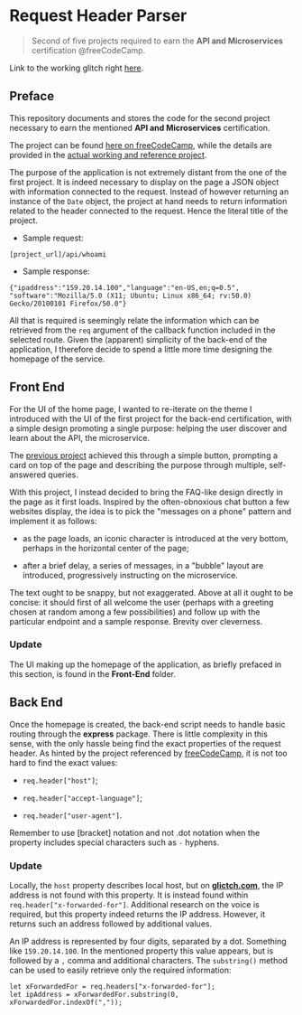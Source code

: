 # Request Header Parser

> Second of five projects required to earn the **API and Microservices** certification @freeCodeCamp.

Link to the working glitch right [here](https://gossamer-octopus.glitch.me).

## Preface

This repository documents and stores the code for the second project necessary to earn the mentioned **API and Microservices** certification.

The project can be found [here on freeCodeCamp](https://learn.freecodecamp.org/apis-and-microservices/apis-and-microservices-projects/request-header-parser-microservice), while the details are provided in the [actual working and reference project](https://dandelion-roar.glitch.me/).

The purpose of the application is not extremely distant from the one of the first project. It is indeed necessary to display on the page a JSON object with information connected to the request. Instead of however returning an instance of the `Date` object, the project at hand needs to return information related to the header connected to the request. Hence the literal title of the project.

- Sample request:

```code
[project_url]/api/whoami
```

- Sample response:

```code
{"ipaddress":"159.20.14.100","language":"en-US,en;q=0.5",
"software":"Mozilla/5.0 (X11; Ubuntu; Linux x86_64; rv:50.0) Gecko/20100101 Firefox/50.0"}
```

All that is required is seemingly relate the information which can be retrieved from the `req` argument of the callback function included in the selected route. Given the (apparent) simplicity of the back-end of the application, I therefore decide to spend a little more time designing the homepage of the service.

## Front End

For the UI of the home page, I wanted to re-iterate on the theme I introduced with the UI of the first project for the back-end certification, with a simple design promoting a single purpose: helping the user discover and learn about the API, the microservice.

The [previous project](https://zest-hoe.glitch.me) achieved this through a simple button, prompting a card on top of the page and describing the purpose through multiple, self-answered queries.

With this project, I instead decided to bring the FAQ-like design directly in the page as it first loads. Inspired by the often-obnoxious chat button a few websites display, the idea is to pick the "messages on a phone" pattern and implement it as follows:

- as the page loads, an iconic character is introduced at the very bottom, perhaps in the horizontal center of the page;

- after a brief delay, a series of messages, in a "bubble" layout are introduced, progressively instructing on the microservice.

The text ought to be snappy, but not exaggerated. Above at all it ought to be concise: it should first of all welcome the user (perhaps with a greeting chosen at random among a few possibilities) and follow up with the particular endpoint and a sample response. Brevity over cleverness.

### Update

The UI making up the homepage of the application, as briefly prefaced in this section, is found in the **Front-End** folder.

## Back End

Once the homepage is created, the back-end script needs to handle basic routing through the **express** package. There is little complexity in this sense, with the only hassle being find the exact properties of the request header. As hinted by the project referenced by [freeCodeCamp](https://dandelion-roar.glitch.me/), it is not too hard to find the exact values:

- `req.header["host"]`;

- `req.header["accept-language"]`;

- `req.header["user-agent"]`.

Remember to use [bracket] notation and not .dot notation when the property includes special characters such as `-` hyphens.

### Update

Locally, the `host` property describes local host, but on **[glictch.com](https://glitch.com)**, the IP address is not found with this property. It is instead found within `req.header["x-forwarded-for"]`. Additional research on the voice is required, but this property indeed returns the IP address. However, it returns such an address followed by additional values.

An IP address is represented by four digits, separated by a dot. Something like `159.20.14.100`. In the mentioned property this value appears, but is followed by a `,` comma and additional characters. The `substring()` method can be used to easily retrieve only the required information:

```JS
let xForwardedFor = req.headers["x-forwarded-for"];
let ipAddress = xForwardedFor.substring(0, xForwardedFor.indexOf(","));
```